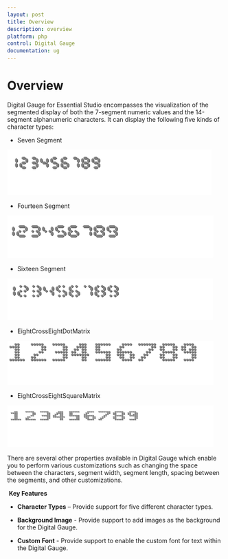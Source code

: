 ```yaml
---
layout: post
title: Overview
description: overview
platform: php
control: Digital Gauge
documentation: ug
---
```


# Overview

Digital Gauge for Essential Studio encompasses the visualization of the segmented display of both the 7-segment numeric values and the 14-segment alphanumeric characters. It can display the following five kinds of character types:

* Seven Segment

![](/PHP/DigitalGauge/Overview_images/Overview_img2.png)

* Fourteen Segment

![](/PHP/DigitalGauge/Overview_images/Overview_img3.png)

* Sixteen Segment

![](/PHP/DigitalGauge/Overview_images/Overview_img4.png)

* EightCrossEightDotMatrix

![](/PHP/DigitalGauge/Overview_images/Overview_img5.png)

* EightCrossEightSquareMatrix

![](/PHP/DigitalGauge/Overview_images/Overview_img6.png)



There are several other properties available in Digital Gauge which enable you to perform various customizations such as changing the space between the characters, segment width, segment length, spacing between the segments, and other customizations.

 **Key Features**

* **Character Types** – Provide support for five different character types.

* **Background Image** - Provide support to add images as the background for the Digital Gauge.

* **Custom Font** - Provide support to enable the custom font for text within the Digital Gauge.

